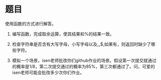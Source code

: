 # 题目

使用函数的方式进行解答。

1. 编写函数，完成取余运算，使其结果和%的结果一致。

2. 检查字符串是否含有大写字母，小写字母以及_,$,如果有，则返回时缺少了哪些字符。

3. 模拟一个场景，isen老师批改你们github作业的场景。假设第一次提交就通过的概率是1/8，第二次提交通过的概率为85%，第三次都通过了。问，可爱的isen老师可能会批改多少次你们作业。

   